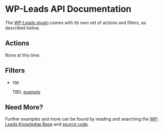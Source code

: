 # WP-Leads API Documentation

The [WP-Leads plugin](http://wordpress.org/plugins/wp-leads-mailchimp-constant-contact-and-salesforcecom-integration/) comes with its own set of actions and filters, as described below.

## Actions

None at this time.

## Filters

* `TBD`

	TBD. [example](http://example.com)

## Need More?

Further examples and more can be found by reading and searching the [WP-Leads Knowledge Base](https://aihrus.zendesk.com/categories/20114183-WP-Leads) and [source code](https://github.com/michael-cannon/wp-leads-mailchimp-constant-contact-and-salesforcecom-integration).
